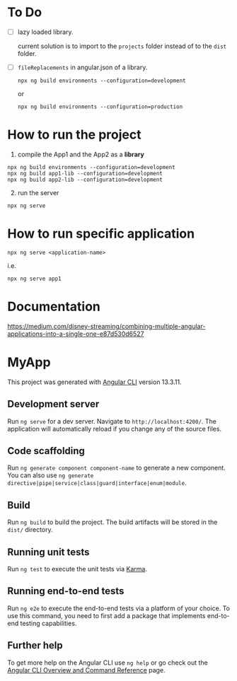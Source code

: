 # To Do

- [ ] lazy loaded library.

    current solution is to import to the `projects` folder instead of to the `dist` folder.

- [ ] `fileReplacements` in angular.json of a library.

    ```
    npx ng build environments --configuration=development
    ```

    or

    ```
    npx ng build environments --configuration=production
    ```

# How to run the project

1. compile the App1 and the App2 as a **library**

```
npx ng build environments --configuration=development
npx ng build app1-lib --configuration=development
npx ng build app2-lib --configuration=development
```

2. run the server

```
npx ng serve
```

# How to run specific application

```
npx ng serve <application-name>
```

i.e.
```
npx ng serve app1
```

# Documentation

https://medium.com/disney-streaming/combining-multiple-angular-applications-into-a-single-one-e87d530d6527

# MyApp

This project was generated with [Angular CLI](https://github.com/angular/angular-cli) version 13.3.11.

## Development server

Run `ng serve` for a dev server. Navigate to `http://localhost:4200/`. The application will automatically reload if you change any of the source files.

## Code scaffolding

Run `ng generate component component-name` to generate a new component. You can also use `ng generate directive|pipe|service|class|guard|interface|enum|module`.

## Build

Run `ng build` to build the project. The build artifacts will be stored in the `dist/` directory.

## Running unit tests

Run `ng test` to execute the unit tests via [Karma](https://karma-runner.github.io).

## Running end-to-end tests

Run `ng e2e` to execute the end-to-end tests via a platform of your choice. To use this command, you need to first add a package that implements end-to-end testing capabilities.

## Further help

To get more help on the Angular CLI use `ng help` or go check out the [Angular CLI Overview and Command Reference](https://angular.io/cli) page.
